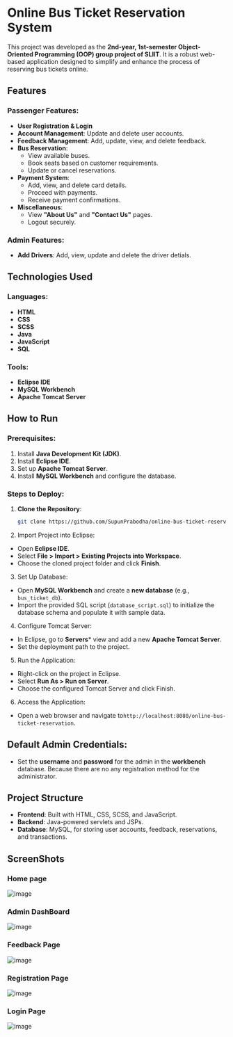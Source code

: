 # Online Bus Ticket Reservation System  

This project was developed as the **2nd-year, 1st-semester Object-Oriented Programming (OOP) group project of SLIIT**. It is a robust web-based application designed to simplify and enhance the process of reserving bus tickets online.  

## Features  

### Passenger Features:  
- **User Registration & Login**  
- **Account Management**: Update and delete user accounts.  
- **Feedback Management**: Add, update, view, and delete feedback.  
- **Bus Reservation**:  
  - View available buses.  
  - Book seats based on customer requirements.  
  - Update or cancel reservations.  
- **Payment System**:  
  - Add, view, and delete card details.  
  - Proceed with payments.  
  - Receive payment confirmations.  
- **Miscellaneous**:  
  - View **"About Us"** and **"Contact Us"** pages.  
  - Logout securely.  

### Admin Features:  
- **Add Drivers**: Add, view, update and delete the driver detials.

## Technologies Used  

### Languages:  
- **HTML**  
- **CSS**  
- **SCSS**  
- **Java**  
- **JavaScript**  
- **SQL**  

### Tools:  
- **Eclipse IDE**  
- **MySQL Workbench**  
- **Apache Tomcat Server**  

## How to Run  

### Prerequisites:  
1. Install **Java Development Kit (JDK)**.  
2. Install **Eclipse IDE**.  
3. Set up **Apache Tomcat Server**.  
4. Install **MySQL Workbench** and configure the database.  

### Steps to Deploy:  
1. **Clone the Repository**:  
   ```bash  
   git clone https://github.com/SupunPrabodha/online-bus-ticket-reservation.git  
2. Import Project into Eclipse:

- Open **Eclipse IDE**.
- Select **File > Import > Existing Projects into Workspace**.
- Choose the cloned project folder and click **Finish**.

3. Set Up Database:

- Open **MySQL Workbench** and create a **new database** (e.g., `bus_ticket_db`).
- Import the provided SQL script (`database_script.sql`) to initialize the database schema and populate it with sample data.

4. Configure Tomcat Server:

- In Eclipse, go to **Servers*** view and add a new **Apache Tomcat Server**.
- Set the deployment path to the project.

5. Run the Application:

- Right-click on the project in Eclipse.
- Select **Run As > Run on Server**.
- Choose the configured Tomcat Server and click Finish.

6. Access the Application:

- Open a web browser and navigate to`http://localhost:8080/online-bus-ticket-reservation`.

## Default Admin Credentials:

- Set the **username** and **password** for the admin in the **workbench** database. Because there are no any registration method for the administrator.

## Project Structure
- **Frontend**: Built with HTML, CSS, SCSS, and JavaScript.
- **Backend**: Java-powered servlets and JSPs.
- **Database**: MySQL, for storing user accounts, feedback, reservations, and transactions.

## ScreenShots

### Home page
![image](https://github.com/user-attachments/assets/c3b80ad5-17b0-48dc-91b3-a848c4cca538)

### Admin DashBoard
![image](https://github.com/user-attachments/assets/b3f26aa6-66e9-4faa-8155-23792f60b879)

### Feedback Page
![image](https://github.com/user-attachments/assets/f7bccf96-4626-4e0d-852d-cff69f08c715)

### Registration Page
![image](https://github.com/user-attachments/assets/e8a28d8d-7549-4628-935e-45bce9a4874b)

### Login Page
![image](https://github.com/user-attachments/assets/e8982d01-5362-4c4d-a45a-c341b42d43fc)

